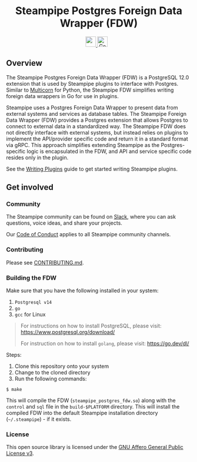 <p align="center">
    <h1 align="center">Steampipe Postgres Foreign Data Wrapper (FDW)</h1>
</p>

<p align="center">
  <a aria-label="Steampipe logo" href="https://steampipe.io">
    <img src="https://steampipe.io/images/steampipe_logo_wordmark_padding.svg" height="28">
  </a>
  <a href="https://godoc.org/github.com/turbot/steampipe-postgres-fdw"><img src="https://img.shields.io/badge/go-documentation-blue.svg?style=flat-square" alt="Godoc" height=28></a>
  &nbsp;
  <a aria-label="License" href="LICENSE">
    <img alt="" src="https://img.shields.io/static/v1?label=license&message=AGPLv3&style=for-the-badge&labelColor=777777&color=F3F1F0">
  </a>
</p>

## Overview

The Steampipe Postgres Foreign Data Wrapper (FDW) is a PostgreSQL 12.0 extension that is used by Steampipe plugins to interface with Postgres. Similar to [Multicorn](https://github.com/Segfault-Inc/Multicorn) for Python, the Steampipe FDW simplifies writing foreign data wrappers in Go for use in plugins.

Steampipe uses a Postgres Foreign Data Wrapper to present data from external systems and services as database tables. The Steampipe Foreign Data Wrapper (FDW) provides a Postgres extension that allows Postgres to connect to external data in a standardized way. The Steampipe FDW does not directly interface with external systems, but instead relies on plugins to implement the API/provider specific code and return it in a standard format via gRPC. This approach simplifies extending Steampipe as the Postgres-specific logic is encapsulated in the FDW, and API and service specific code resides only in the plugin.

See the [Writing Plugins](https://steampipe.io/docs/develop/writing-plugins) guide to get started writing Steampipe plugins.

## Get involved

### Community

The Steampipe community can be found on [Slack](https://steampipe.io/community/join), where you can ask questions, voice ideas, and share your projects.

Our [Code of Conduct](https://github.com/turbot/steampipe/blob/main/CODE_OF_CONDUCT.md) applies to all Steampipe community channels.

### Contributing

Please see [CONTRIBUTING.md](https://github.com/turbot/steampipe/blob/main/CONTRIBUTING.md).

### Building the FDW

Make sure that you have the following installed in your system:
1. `Postgresql v14` 
1. `go`
1. `gcc` for Linux

> For instructions on how to install PostgreSQL, please visit: https://www.postgresql.org/download/
> 
> For instruction on how to install `golang`, please visit: https://go.dev/dl/

Steps:
1. Clone this repository onto your system
1. Change to the cloned directory
1. Run the following commands:
```
$ make
```

This will compile the FDW (`steampipe_postgres_fdw.so`) along with the `control` and `sql` file in the `build-$PLATFORM` directory. This will install the compiled FDW into the default Steampipe installation directory (`~/.steampipe`) - if it exists.

### License

This open source library is licensed under the [GNU Affero General Public License v3](https://opensource.org/licenses/AGPL-3.0).
